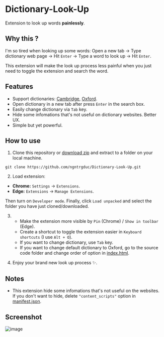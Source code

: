 
# Dictionary-Look-Up

Extension to look up words **painlessly**.

## Why this ?

I'm so tired when looking up some words: Open a new tab -> Type dictionary web page -> Hit `Enter` -> Type a word to look up -> Hit `Enter`.

This extension will make the look up process less painful when you just need to toggle the extension and search the word.

## Features

- Support dictionaries: [Cambridge](https://dictionary.cambridge.org/), [Oxford](https://www.oxfordlearnersdictionaries.com/).
- Open dictionary in a new tab after press `Enter` in the search box.
- Easily change dictionary via `Tab` key.
- Hide some infomations that's not useful on dictionary websites. Better UX.
- Simple but yet powerful.

## How to use
1. Clone this repository or [download zip](https://github.com/ngntrgduc/Dictionary-Look-Up/archive/refs/heads/master.zip) and extract to a folder on your local machine.

```git
git clone https://github.com/ngntrgduc/Dictionary-Look-Up.git
```

2. Load extension:

- **Chrome:**  `Settings` -> `Extensions`.
- **Edge:**  `Extensions` -> `Manage Extensions`.

Then turn on `Developer mode`. Finally, click `Load unpacked` and select the folder you have just cloned/downloaded.

3. 
   - Make the extension more visible by `Pin` (Chrome) / `Show in toolbar` (Edge). 
   - Create a shortcut to toggle the extension easier in `Keyboard shortcuts` (I use `Alt + O`).
   - If you want to change dictionary, use `Tab` key.
   - If you want to change default dictionary to Oxford, go to the source code folder and change order of option in [index.html](https://github.com/ngntrgduc/Dictionary-Look-Up/blob/master/index.html).

4. Enjoy your brand new look up process ✨. 
 
## Notes
- This extension hide some infomations that's not useful on the websites. If you don't want to hide, delete `"content_scripts"` option in [manifest.json](https://github.com/ngntrgduc/Dictionary-Look-Up/blob/master/manifest.json#L12#L21).

## Screenshot
![image](https://user-images.githubusercontent.com/47920109/222754942-fe791266-0a32-4fde-b0c8-4e1044a8fc84.png)
